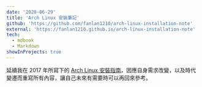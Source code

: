 ```yaml
---
date: '2020-06-29'
title: 'Arch Linux 安裝筆記'
github: 'https://github.com/fanlan1210/arch-linux-installation-note'
external: 'https://fanlan1210.github.io/arch-linux-installation-note'
tech:
  - mdbook
  - Markdown
showInProjects: true
---
```


延續我在 2017 年所寫下的 [Arch Linux 安裝指南](https://fanlan1210.gitbooks.io/arch-linux-installation-guide/content/)，因應自身需求改變，以及時代變遷而重寫所有內容，讓自己未來有需要時可以再回來參考。
